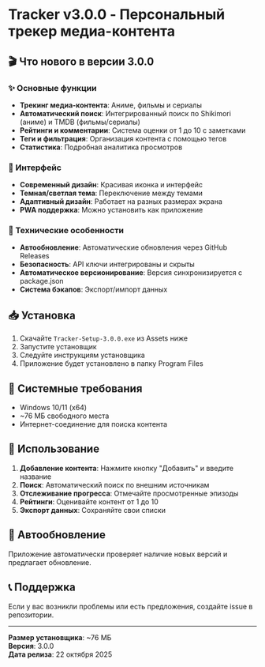 # Tracker v3.0.0 - Персональный трекер медиа-контента

## 🎬 Что нового в версии 3.0.0

### ✨ Основные функции
- **Трекинг медиа-контента**: Аниме, фильмы и сериалы
- **Автоматический поиск**: Интегрированный поиск по Shikimori (аниме) и TMDB (фильмы/сериалы)
- **Рейтинги и комментарии**: Система оценки от 1 до 10 с заметками
- **Теги и фильтрация**: Организация контента с помощью тегов
- **Статистика**: Подробная аналитика просмотров

### 🎨 Интерфейс
- **Современный дизайн**: Красивая иконка и интерфейс
- **Темная/светлая тема**: Переключение между темами
- **Адаптивный дизайн**: Работает на разных размерах экрана
- **PWA поддержка**: Можно установить как приложение

### 🔧 Технические особенности
- **Автообновление**: Автоматические обновления через GitHub Releases
- **Безопасность**: API ключи интегрированы и скрыты
- **Автоматическое версионирование**: Версия синхронизируется с package.json
- **Система бэкапов**: Экспорт/импорт данных

## 📥 Установка

1. Скачайте `Tracker-Setup-3.0.0.exe` из Assets ниже
2. Запустите установщик
3. Следуйте инструкциям установщика
4. Приложение будет установлено в папку Program Files

## 🚀 Системные требования

- Windows 10/11 (x64)
- ~76 МБ свободного места
- Интернет-соединение для поиска контента

## 📱 Использование

1. **Добавление контента**: Нажмите кнопку "Добавить" и введите название
2. **Поиск**: Автоматический поиск по внешним источникам
3. **Отслеживание прогресса**: Отмечайте просмотренные эпизоды
4. **Рейтинги**: Оценивайте контент от 1 до 10
5. **Экспорт данных**: Сохраняйте свои списки

## 🔄 Автообновление

Приложение автоматически проверяет наличие новых версий и предлагает обновление.

## 📞 Поддержка

Если у вас возникли проблемы или есть предложения, создайте issue в репозитории.

---

**Размер установщика**: ~76 МБ  
**Версия**: 3.0.0  
**Дата релиза**: 22 октября 2025
